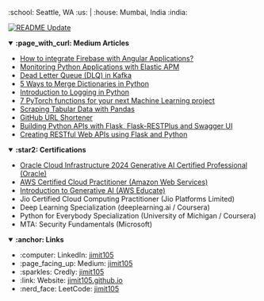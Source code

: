 <p> :school: Seattle, WA :us: | :house: Mumbai, India :india:</p>

[![README Update](https://github.com/jimit105/jimit105/actions/workflows/python-app.yml/badge.svg?branch=master)](https://github.com/jimit105/jimit105/actions/workflows/python-app.yml)&nbsp;

<details open><summary><strong>:page_with_curl: Medium Articles</strong></summary><p><ul><li><a href="https://medium.com/geekculture/how-to-integrate-firebase-with-angular-applications-5f57a05d38e0?source=rss-5450f46b772d------2">How to integrate Firebase with Angular Applications?</a></li><li><a href="https://towardsdatascience.com/monitoring-flask-fastapi-python-applications-with-elastic-apm-33237a39d7b6?source=rss-5450f46b772d------2">Monitoring Python Applications with Elastic APM</a></li><li><a href="https://towardsdatascience.com/dead-letter-queue-dlq-in-kafka-29418e0ec6cf?source=rss-5450f46b772d------2">Dead Letter Queue (DLQ) in Kafka</a></li><li><a href="https://towardsdatascience.com/merge-dictionaries-in-python-d4e9ce137374?source=rss-5450f46b772d------2">5 Ways to Merge Dictionaries in Python</a></li><li><a href="https://towardsdatascience.com/logging-in-python-a1415d0b8141?source=rss-5450f46b772d------2">Introduction to Logging in Python</a></li><li><a href="https://towardsdatascience.com/useful-pytorch-functions-356de5f31a1e?source=rss-5450f46b772d------2">7 PyTorch functions for your next Machine Learning project</a></li><li><a href="https://towardsdatascience.com/scraping-tabular-data-with-pandas-python-10cf2a133cbf?source=rss-5450f46b772d------2">Scraping Tabular Data with Pandas</a></li><li><a href="https://towardsdatascience.com/github-url-shortener-f1e0aeaf83b6?source=rss-5450f46b772d------2">GitHub URL Shortener</a></li><li><a href="https://medium.com/analytics-vidhya/swagger-ui-dashboard-with-flask-restplus-api-7461b3a9a2c8?source=rss-5450f46b772d------2">Building Python APIs with Flask, Flask-RESTPlus and Swagger UI</a></li><li><a href="https://towardsdatascience.com/creating-restful-apis-using-flask-and-python-655bad51b24?source=rss-5450f46b772d------2">Creating RESTful Web APIs using Flask and Python</a></li></ul></p></details>
<details open>
  <summary><strong>:star2: Certifications</strong></summary>
  <p>
    <ul>
      <li><a href="https://catalog-education.oracle.com/pls/certview/sharebadge?id=73F08346571652D043ABEF2069F20C953251544678BF91AC9BA479D0344F8B3E">Oracle Cloud Infrastructure 2024 Generative AI Certified Professional (Oracle)</a></li>
      <li><a href="https://www.credly.com/badges/2cc3114e-1b92-4e47-b681-485231827b95/">AWS Certified Cloud Practitioner (Amazon Web Services)</a></li>
      <li><a href="https://www.credly.com/badges/23c79e33-33d5-43c6-977e-589f7d123916">Introduction to Generative AI (AWS Educate)</a></li>
      <li>Jio Certified Cloud Computing Practitioner (Jio Platforms Limited)</li>
      <li>Deep Learning Specialization (deeplearning.ai / Coursera)</li>
      <li>Python for Everybody Specialization (University of Michigan / Coursera)</li>
      <li>MTA: Security Fundamentals (Microsoft)</li>
    </ul>
  </p>
</details>

<details open>
  <summary><strong>:anchor: Links</strong></summary>
  <p>
    <ul>
      <li>:computer: LinkedIn: <a href="https://www.linkedin.com/in/jimit105/">jimit105</a></li>
      <li>:page_facing_up: Medium: <a href="https://medium.com/@jimit105">jimit105</a></li>
      <li>:sparkles: Credly: <a href="https://www.credly.com/users/jimit105">jimit105</a></li>
      <li>:link: Website: <a href="https://jimit105.github.io">jimit105.github.io</a></li>
      <li>:nerd_face: LeetCode: <a href="https://leetcode.com/jimit105/">jimit105</a></li>
    </ul>
  </p>
</details>

